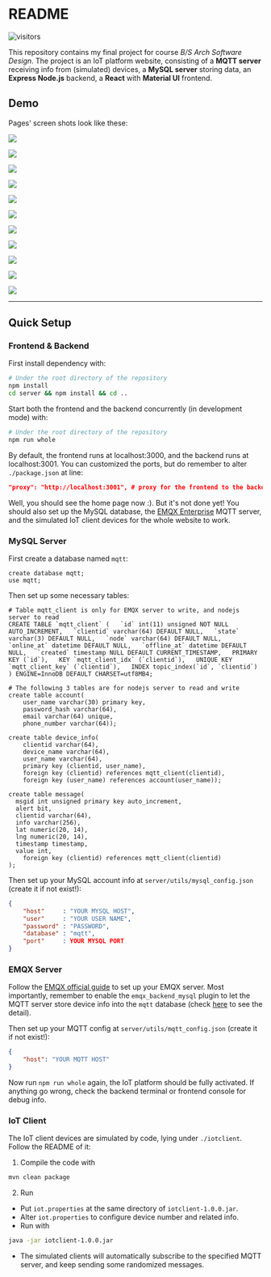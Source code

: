 # README

![visitors](https://visitor-badge.laobi.icu/badge?page_id=vtu.IoTclient)

This repository contains my final project for course *B/S Arch Software Design*. The project is an IoT platform website, consisting of a **MQTT server** receiving info from (simulated) devices, a **MySQL server** storing data, an **Express Node.js** backend, a **React** with **Material UI** frontend.

## Demo

Pages' screen shots look like these:

![](assets/demo_home.png)

![](assets/demo_dashboard.png)

![](assets/demo_devices.png)

![](assets/demo_device_detail.png)

![](assets/demo_messages1.png)

![](assets/demo_messages2.png)

![](assets/demo_message_detail.png)

![](assets/demo_maps.png)

![](assets/demo_account.png)

![](assets/demo_login.png)

![](assets/demo_register.png)

---

## Quick Setup

### Frontend & Backend

First install dependency with:
```bash
# Under the root directory of the repository
npm install
cd server && npm install && cd ..
```

Start both the frontend and the backend concurrently (in development mode) with:
```bash
# Under the root directory of the repository
npm run whole
```

By default, the frontend runs at localhost:3000, and the backend runs at localhost:3001. You can customized the ports, but do remember to alter `./package.json` at line:

```json
"proxy": "http://localhost:3001", # proxy for the frontend to the backend
```

Well, you should see the home page now :). But it's not done yet! You should also set up the MySQL database, the [EMQX Enterprise](https://www.emqx.cn/products/enterprise) MQTT server, and the simulated IoT client devices for the whole website to work.

### MySQL Server

First create a database named `mqtt`:

```mysql
create database mqtt;
use mqtt;
```

Then set up some necessary tables: 

```mysql
# Table mqtt_client is only for EMQX server to write, and nodejs server to read
CREATE TABLE `mqtt_client` (   `id` int(11) unsigned NOT NULL AUTO_INCREMENT,   `clientid` varchar(64) DEFAULT NULL,   `state` varchar(3) DEFAULT NULL,   `node` varchar(64) DEFAULT NULL,   `online_at` datetime DEFAULT NULL,   `offline_at` datetime DEFAULT NULL,   `created` timestamp NULL DEFAULT CURRENT_TIMESTAMP,   PRIMARY KEY (`id`),   KEY `mqtt_client_idx` (`clientid`),   UNIQUE KEY `mqtt_client_key` (`clientid`),   INDEX topic_index(`id`, `clientid`) ) ENGINE=InnoDB DEFAULT CHARSET=utf8MB4;

# The following 3 tables are for nodejs server to read and write
create table account(
	user_name varchar(30) primary key,
	password_hash varchar(64),
	email varchar(64) unique,
	phone_number varchar(64));

create table device_info(
	clientid varchar(64),
	device_name varchar(64),
	user_name varchar(64),
	primary key (clientid, user_name),
	foreign key (clientid) references mqtt_client(clientid),
 	foreign key (user_name) references account(user_name));

create table message(
  msgid int unsigned primary key auto_increment,
  alert bit,
  clientid varchar(64),
  info varchar(256),
  lat numeric(20, 14),
  lng numeric(20, 14),
  timestamp timestamp,
  value int,
	foreign key (clientid) references mqtt_client(clientid)
);
```

Then set up your MySQL account info at `server/utils/mysql_config.json` (create it if not exist!):

```json
{
    "host"     : "YOUR MYSQL HOST",
    "user"     : "YOUR USER NAME",
    "password" : "PASSWORD",
    "database" : "mqtt",
    "port"     : YOUR MYSQL PORT
}
```

### EMQX Server

Follow the [EMQX official guide](https://docs.emqx.cn/enterprise/v4.3/#开始使用) to set up your EMQX server. Most importantly, remember to enable the `emqx_backend_mysql` plugin to let the MQTT server store device info into the `mqtt` database (check [here](https://docs.emqx.cn/enterprise/v4.3/backend/backend.html#数据存储设计) to see the detail).

Then set up your MQTT config at `server/utils/mqtt_config.json` (create it if not exist!):

```json
{
    "host": "YOUR MQTT HOST"
}
```

Now run `npm run whole` again, the IoT platform should be fully activated. If anything go wrong, check the backend terminal or frontend console for debug info.

### IoT Client

The IoT client devices are simulated by code, lying under `./iotclient`. Follow the README of it:

1. Compile the code with
```bash
mvn clean package
```

2. Run
- Put `iot.properties` at the same directory of `iotclient-1.0.0.jar`.
- Alter `iot.properties` to configure device number and related info.
- Run with
```bash
java -jar iotclient-1.0.0.jar
```
- The simulated clients will automatically subscribe to the specified MQTT server, and keep sending some randomized messages.
